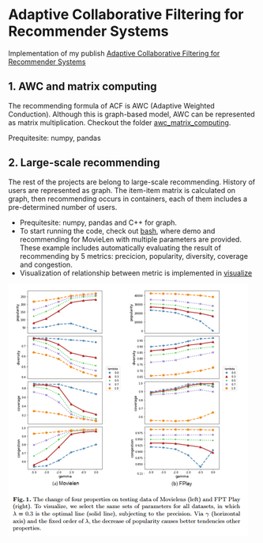 # Adaptive Collaborative Filtering for Recommender Systems

Implementation of my publish [Adaptive Collaborative Filtering for Recommender Systems](https://doi.org/10.1007/978-3-030-23182-8_9)

## 1. AWC and matrix computing

The recommending formula of ACF is AWC (Adaptive Weighted Conduction). Although this is graph-based model, AWC can be represented as matrix multiplication. Checkout the folder [awc_matrix_computing](/awc_matrix_computing).

Prequitesite: numpy, pandas

## 2. Large-scale recommending

The rest of the projects are belong to large-scale recommending. History of users are represented as graph. The item-item matrix is calculated on graph, then recommending occurs in containers, each of them includes a pre-determined number of users.  

+ Prequitesite: numpy, pandas and C++ for graph.
+ To start running the code, check out [bash](/bash), where demo and recommending for MovieLen with multiple parameters are provided. These example includes automatically evaluating the result of recommending by 5 metrics: precicion, popularity, diversity, coverage and congestion.
+ Visualization of relationship between metric is implemented in [visualize](/visualize)

![visualize/metric_relationship.png](visualize/metric_relationship.png)

